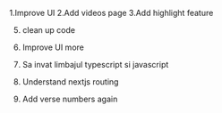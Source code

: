 1.Improve UI
2.Add videos page
3.Add highlight feature

5. clean up code
6. Improve UI more

7. Sa invat limbajul typescript si javascript
8. Understand nextjs routing
9. Add verse numbers again
